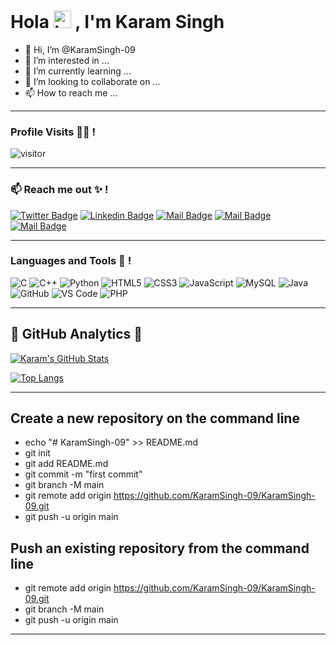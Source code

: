# Hola <img src="https://user-images.githubusercontent.com/1303154/88677602-1635ba80-d120-11ea-84d8-d263ba5fc3c0.gif" width="28px" alt="hi"> , I'm Karam Singh

- 👋 Hi, I’m @KaramSingh-09
- 👀 I’m interested in ...
- 🌱 I’m currently learning ...
- 💞️ I’m looking to collaborate on ...
- 📫 How to reach me ...

***

### Profile Visits 🙆💞️ !

![visitor](https://visitor-badge.glitch.me/badge?page_id=KaramSingh-09.KaramSingh-09&left_color=red&right_color=black)

***
 
### :mailbox: Reach me out ✨ !

[![Twitter Badge](https://img.shields.io/badge/-Twitter-1ca0f1?style=flat&labelColor=1ca0f1&logo=twitter&logoColor=white&link=https://twitter.com/karamsgaming)](https://twitter.com/karamsgaming) [![Linkedin Badge](https://img.shields.io/badge/-Linkedin-0e76a8?style=flat&labelColor=0e76a8&logo=linkedin&logoColor=white)](https://www.linkedin.com/in/karam-singh-a52638232/) [![Mail Badge](https://img.shields.io/badge/-Instagram-e84393?style=flat&labelColor=e84393&logo=instagram&logoColor=white)](https://instagram.com/_karam_singh_.09_) [![Mail Badge](https://img.shields.io/badge/-Facebook-blue?style=flat&labelColor=blue&logo=facebook&logoColor=white)](https://www.facebook.com/karamsingh.rainu.7) [![Mail Badge](https://img.shields.io/badge/-Gmail-c0392b?style=flat&labelColor=c0392b&logo=gmail&logoColor=white)](mailto:karamsinghrainu@gmail.com)


***

### Languages and Tools 🧰 !

![C](https://shields.io/badge/C-6063C5?style=for-the-badge&logo=C&logoColor=FFF)
![C++](https://shields.io/badge/C++-578EC8?style=for-the-badge&logo=C%2B%2B&logoColor=white)
![Python](https://shields.io/badge/python-246A9E?style=for-the-badge&logo=python&logoColor=FFDC00)
![HTML5](https://shields.io/badge/html-E34C26?style=for-the-badge&logo=html5&logoColor=FFF)
![CSS3](https://shields.io/badge/css-0071C2?style=for-the-badge&logo=css3&logoColor=FFF)
![JavaScript](https://shields.io/badge/javascript-F0DB4F?style=for-the-badge&logo=javascript&logoColor=white)
![MySQL](https://shields.io/badge/mysql-00758F?style=for-the-badge&logo=mysql&logoColor=F29111)
![Java](https://shields.io/badge/java-brown?style=for-the-badge&logo=java&logoColor=white)
![GitHub](https://shields.io/badge/github-333?style=for-the-badge&logo=github&logoColor=white)
![VS Code](https://shields.io/badge/VS%20Code-0078D7?style=for-the-badge&logo=visualstudiocode&logoColor=white)
![PHP](https://shields.io/badge/php-B300F9?style=for-the-badge&logo=php&logoColor=FFF)

***
## 💬 GitHub Analytics 💬

[![Karam's GitHub Stats](https://github-readme-stats.vercel.app/api?username=KaramSingh-09&theme=monokai&show_icons=true)](https://github.com/KaramSingh-09/github-readme-stats)



[![Top Langs](https://github-readme-stats.vercel.app/api/top-langs/?username=KaramSingh-09&layout=compact&theme=monokai&show_icons=true)](https://github.com/KaramSingh-09/github-readme-stats)

***

<h2>Create a new repository on the command line</h2>

- echo "# KaramSingh-09" >> README.md
- git init
- git add README.md
- git commit -m "first commit"
- git branch -M main
- git remote add origin https://github.com/KaramSingh-09/KaramSingh-09.git
- git push -u origin main

<h2> Push an existing repository from the command line </h2>

- git remote add origin https://github.com/KaramSingh-09/KaramSingh-09.git
- git branch -M main
- git push -u origin main

***
<!---
KaramSingh-09/KaramSingh-09 is a ✨ special ✨ repository because its `README.md` (this file) appears on your GitHub profile.
You can click the Preview link to take a look at your changes.
--->
